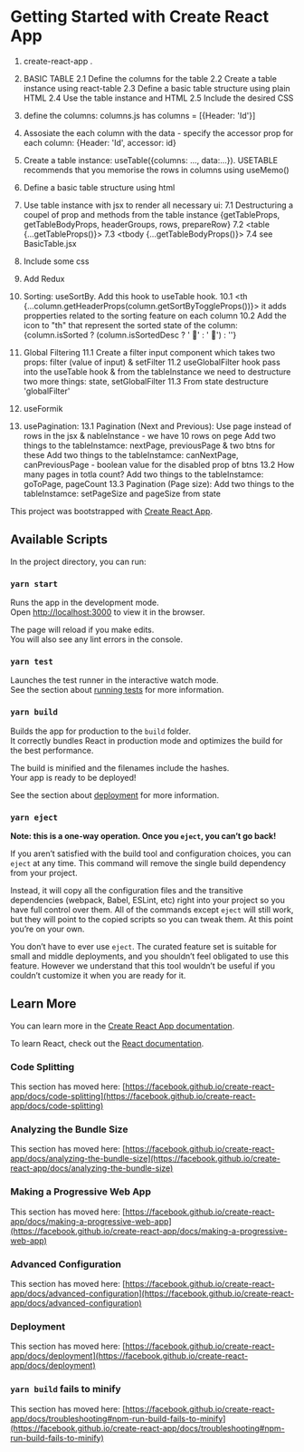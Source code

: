 # Getting Started with Create React App

1. create-react-app .
2. BASIC TABLE
2.1 Define the columns for the table
2.2 Create a table instance using react-table
2.3 Define a basic table structure using plain HTML
2.4 Use the table instance and HTML
2.5 Include the desired CSS
3. define the columns: columns.js has columns = [{Header: 'Id'}]
4. Assosiate the each column with the data - specify the accessor prop for each column:
{Header: 'Id', accessor: id}
5. Create a table instance: useTable({columns: ..., data:...}). USETABLE recommends that you memorise the rows in columns using useMemo()
6. Define a basic table structure using html
7. Use table instance with jsx to render all necessary ui:
7.1 Destructuring a coupel of prop and methods from the table instance {getTableProps, getTableBodyProps, headerGroups, rows, prepareRow}
7.2 <table {...getTableProps()}>
7.3  <tbody {...getTableBodyProps()}>
7.4 see BasicTable.jsx
8. Include some css

9. Add Redux
10. Sorting: useSortBy. Add this hook to useTable hook.
10.1 <th {...column.getHeaderProps(column.getSortByToggleProps())}> 
it adds propperties related to the sorting feature on each column
10.2 Add the icon to "th" that represent the sorted state of the column:
 <span>{column.isSorted ? (column.isSortedDesc ? ' 🔽' : ' 🔼') : ''}</span>
 11. Global Filtering
 11.1 Create a filter input component which takes two props: filter (value of input) 
 & setFilter 
 11.2 useGlobalFilter hook pass into the useTable hook & from the tableInstance we need to destructure two more things: state, setGlobalFilter
 11.3 From state destructure 'globalFilter'

 12. useFormik
 13. usePagination:
 13.1 Pagination (Next and Previous):
 Use page instead of rows in the jsx & nableInstance - we have 10 rows on pege
 Add two things to the tableInstamce: nextPage, previousPage & two btns for these
 Add two things to the tableInstamce: canNextPage, canPreviousPage - boolean value for the disabled prop of btns
 13.2 How many pages in totla count? 
 Add two things to the tableInstamce: goToPage, pageCount
 13.3 Pagination (Page size): 
 Add two things to the tableInstamce: setPageSize
 and pageSize from state







This project was bootstrapped with [Create React App](https://github.com/facebook/create-react-app).

## Available Scripts

In the project directory, you can run:

### `yarn start`

Runs the app in the development mode.\
Open [http://localhost:3000](http://localhost:3000) to view it in the browser.

The page will reload if you make edits.\
You will also see any lint errors in the console.

### `yarn test`

Launches the test runner in the interactive watch mode.\
See the section about [running tests](https://facebook.github.io/create-react-app/docs/running-tests) for more information.

### `yarn build`

Builds the app for production to the `build` folder.\
It correctly bundles React in production mode and optimizes the build for the best performance.

The build is minified and the filenames include the hashes.\
Your app is ready to be deployed!

See the section about [deployment](https://facebook.github.io/create-react-app/docs/deployment) for more information.

### `yarn eject`

**Note: this is a one-way operation. Once you `eject`, you can’t go back!**

If you aren’t satisfied with the build tool and configuration choices, you can `eject` at any time. This command will remove the single build dependency from your project.

Instead, it will copy all the configuration files and the transitive dependencies (webpack, Babel, ESLint, etc) right into your project so you have full control over them. All of the commands except `eject` will still work, but they will point to the copied scripts so you can tweak them. At this point you’re on your own.

You don’t have to ever use `eject`. The curated feature set is suitable for small and middle deployments, and you shouldn’t feel obligated to use this feature. However we understand that this tool wouldn’t be useful if you couldn’t customize it when you are ready for it.

## Learn More

You can learn more in the [Create React App documentation](https://facebook.github.io/create-react-app/docs/getting-started).

To learn React, check out the [React documentation](https://reactjs.org/).

### Code Splitting

This section has moved here: [https://facebook.github.io/create-react-app/docs/code-splitting](https://facebook.github.io/create-react-app/docs/code-splitting)

### Analyzing the Bundle Size

This section has moved here: [https://facebook.github.io/create-react-app/docs/analyzing-the-bundle-size](https://facebook.github.io/create-react-app/docs/analyzing-the-bundle-size)

### Making a Progressive Web App

This section has moved here: [https://facebook.github.io/create-react-app/docs/making-a-progressive-web-app](https://facebook.github.io/create-react-app/docs/making-a-progressive-web-app)

### Advanced Configuration

This section has moved here: [https://facebook.github.io/create-react-app/docs/advanced-configuration](https://facebook.github.io/create-react-app/docs/advanced-configuration)

### Deployment

This section has moved here: [https://facebook.github.io/create-react-app/docs/deployment](https://facebook.github.io/create-react-app/docs/deployment)

### `yarn build` fails to minify

This section has moved here: [https://facebook.github.io/create-react-app/docs/troubleshooting#npm-run-build-fails-to-minify](https://facebook.github.io/create-react-app/docs/troubleshooting#npm-run-build-fails-to-minify)
